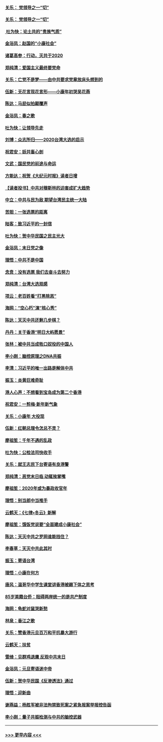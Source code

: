 #### [关乐： 党领导之一“切”](../pages/nsc993/n11805439.md?t=01200155) 
#### [关乐： 党领导之一“切”](../pages/nsc993/n11804505.md?t=01200155) 
#### [ 吐为快：论土共的“贵族气质”](../pages/nsc993/n11804490.md?t=01200155) 
#### [金浴凤：赵国的“小康社会”](../pages/nsc993/n11804452.md?t=01200155) 
#### [诸葛高参：行动，灭共于2020](../pages/nsc993/n11804120.md?t=01200155) 
#### [郑纯清：爱国主义最终要党命](../pages/nsc993/n11802197.md?t=01200155) 
#### [关乐：亡党不是梦——由中共要求党章放床头想到的](../pages/nsc993/n11802156.md?t=01200155) 
#### [伍新：无花言现花言形——小康年初哭吴花燕](../pages/nsc993/n11800044.md?t=01200155) 
#### [陈达：马屁似拍颠覆声](../pages/nsc993/n11800010.md?t=01200155) 
#### [金浴凤：春之歌](../pages/nsc993/n11797687.md?t=01200155) 
#### [吐为快：让领导先走](../pages/nsc993/n11797512.md?t=01200155) 
#### [刘博：众志所归——2020台湾大选的启示](../pages/nsc993/n11796878.md?t=01200155) 
#### [祝君安：妖共畜心剖](../pages/nsc993/n11794273.md?t=01200155) 
#### [文武：国民党的前途与命运](../pages/nsc993/n11794198.md?t=01200155) 
#### [方能达：祝贺《大纪元时报》读者日增](../pages/nsc993/n11793807.md?t=01200155) 
#### [【读者投书】中共对穆斯林的迫害成扩大趋势](../pages/nsc993/n11791371.md?t=01200155) 
#### [中立：中共与民为敌 期望台湾民主统一大陆](../pages/nsc993/n11790392.md?t=01200155) 
#### [苦胆：一张选票的距离](../pages/nsc993/n11788914.md?t=01200155) 
#### [陆客：致习近平的一封信](../pages/nsc993/n11788867.md?t=01200155) 
#### [吐为快：贺中华民国之民主光大](../pages/nsc993/n11788618.md?t=01200155) 
#### [金浴凤：末日党之像](../pages/nsc993/n11787475.md?t=01200155) 
#### [理悟：中共不是中国](../pages/nsc993/n11787463.md?t=01200155) 
#### [念贲：没有选票  我们去奋斗去努力](../pages/nsc993/n11787398.md?t=01200155) 
#### [郑纯清：台湾大选观感](../pages/nsc993/n11786210.md?t=01200155) 
#### [项云：老百姓看“打黑除恶”](../pages/nsc993/n11785398.md?t=01200155) 
#### [海网：“空心朽”演“核心秀”](../pages/nsc993/n11783874.md?t=01200155) 
#### [陈达：天灭中共还剩几步棋？](../pages/nsc993/n11783719.md?t=01200155) 
#### [丹丹：关于香港“明日大屿愿景”](../pages/nsc993/n11783273.md?t=01200155) 
#### [张林：被中共当成牲口奴役的中国人](../pages/nsc993/n11782397.md?t=01200155) 
#### [李小刚：脑控原理之DNA共振](../pages/nsc993/n11780962.md?t=01200155) 
#### [李清：习近平的唯一出路是解体中共](../pages/nsc993/n11780866.md?t=01200155) 
#### [振玉：炎黄巨难奇耻](../pages/nsc993/n11779632.md?t=01200155) 
#### [港人心声：不想看到宝岛成为第二个香港](../pages/nsc993/n11778817.md?t=01200155) 
#### [祝君安：一剪梅‧新年新气象](../pages/nsc993/n11776340.md?t=01200155) 
#### [关乐：小康年 大役现](../pages/nsc993/n11774213.md?t=01200155) 
#### [伍新：红朝总理令怎总不灵？](../pages/nsc993/n11770813.md?t=01200155) 
#### [廖祖笙：千年不遇的乱政](../pages/nsc993/n11770373.md?t=01200155) 
#### [吐为快：公检法司快收手](../pages/nsc993/n11770359.md?t=01200155) 
#### [关乐：就王志民下台寄语有良港警](../pages/nsc993/n11769903.md?t=01200155) 
#### [郑纯清：恶党末日临 动辄挨掌嘴](../pages/nsc993/n11769356.md?t=01200155) 
#### [廖祖笙：2020年或为暴政收官年](../pages/nsc993/n11768216.md?t=01200155) 
#### [理悟：别当郎中当推手](../pages/nsc993/n11768243.md?t=01200155) 
#### [云鹤天：《七律▪冬云》新解](../pages/nsc993/n11768204.md?t=01200155) 
#### [廖祖笙：饿饭党说要“全面建成小康社会”](../pages/nsc993/n11767482.md?t=01200155) 
#### [陈达：天灭中共之罗网谁能挡住？](../pages/nsc993/n11767465.md?t=01200155) 
#### [李春草：天灭中共此其时](../pages/nsc993/n11767452.md?t=01200155) 
#### [振玉：寄语台湾](../pages/nsc993/n11767432.md?t=01200155) 
#### [理悟：小康在何方](../pages/nsc993/n11767394.md?t=01200155) 
#### [唐风：温哥华中学生课堂讲香港被踢下体之思考](../pages/nsc993/n11766848.md?t=01200155) 
#### [85岁美籍台侨：阻碍两岸统一的是共产制度](../pages/nsc993/n11765043.md?t=01200155) 
#### [海网：龟蛇对鼠哭新愁](../pages/nsc993/n11764895.md?t=01200155) 
#### [林泉：香江之歌](../pages/nsc993/n11764415.md?t=01200155) 
#### [关乐：赞香港元旦百万和平抗暴大游行](../pages/nsc993/n11764382.md?t=01200155) 
#### [云鹤天：扶贫](../pages/nsc993/n11764245.md?t=01200155) 
#### [雪绮：见群鸡退鹰  反观中共末日](../pages/nsc993/n11762112.md?t=01200155) 
#### [金浴凤：元旦寄语迷中帝](../pages/nsc993/n11761788.md?t=01200155) 
#### [伍新：贺中华民国《反渗透法》通过](../pages/nsc993/n11761994.md?t=01200155) 
#### [理悟：迎新曲](../pages/nsc993/n11761152.md?t=01200155) 
#### [谢燕益：杨胜军被非法拘禁致死案之紧急报案举报控告函](../pages/nsc993/n11756134.md?t=01200155) 
#### [李小刚：量子共振检测与中共的脑控武器](../pages/nsc993/n11754518.md?t=01200155) 

----
#### [ >>> 更早内容 <<< ](../indexes/nsc993-earlier.md)
